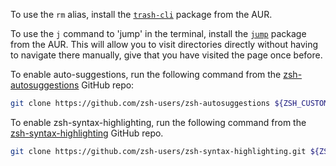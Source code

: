 To use the `rm` alias, install the [`trash-cli`](https://archlinux.org/packages/extra/any/trash-cli/) package from the AUR.

To use the `j` command to 'jump' in the terminal, install the [`jump`](https://aur.archlinux.org/packages/jump) package from the AUR. This will allow you to visit directories directly without having to navigate there manually, give that you have visited the page once before.

To enable auto-suggestions, run the following command from the [zsh-autosuggestions](https://github.com/zsh-users/zsh-autosuggestions/blob/master/INSTALL.md#oh-my-zsh) GitHub repo:

```bash
git clone https://github.com/zsh-users/zsh-autosuggestions ${ZSH_CUSTOM:-~/.oh-my-zsh/custom}/plugins/zsh-autosuggestions
```

To enable zsh-syntax-highlighting, run the following command from the [zsh-syntax-highlighting](https://github.com/zsh-users/zsh-syntax-highlighting/blob/master/INSTALL.md) GitHub repo.

```bash
git clone https://github.com/zsh-users/zsh-syntax-highlighting.git ${ZSH_CUSTOM:-~/.oh-my-zsh/custom}/plugins/zsh-syntax-highlighting
```
